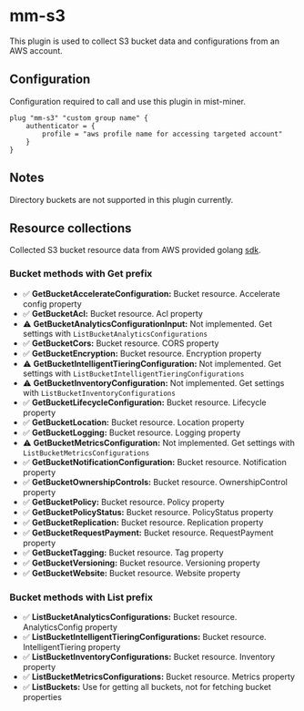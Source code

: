 # mm-s3
This plugin is used to collect S3 bucket data and configurations from an AWS account.

## Configuration
Configuration required to call and use this plugin in mist-miner.

```hcl
plug "mm-s3" "custom group name" {
    authenticator = {
        profile = "aws profile name for accessing targeted account"
    }
}
```

## Notes
Directory buckets are not supported in this plugin currently.

## Resource collections

Collected S3 bucket resource data from AWS provided golang
[sdk](https://pkg.go.dev/github.com/aws/aws-sdk-go-v2/service/s3).

### Bucket methods with Get prefix
- :white_check_mark: **GetBucketAccelerateConfiguration:** Bucket resource.
  Accelerate config property
- :white_check_mark: **GetBucketAcl:** Bucket resource. Acl property
- :warning: **GetBucketAnalyticsConfigurationInput:** Not implemented. Get settings with `ListBucketAnalyticsConfigurations`
- :white_check_mark: **GetBucketCors:** Bucket resource. CORS property
- :white_check_mark: **GetBucketEncryption:** Bucket resource. Encryption property
- :warning: **GetBucketIntelligentTieringConfiguration:** Not implemented. Get settings with `ListBucketIntelligentTieringConfigurations`
- :warning: **GetBucketInventoryConfiguration:** Not implemented. Get settings with `ListBucketInventoryConfigurations`
- :white_check_mark: **GetBucketLifecycleConfiguration:** Bucket resource. Lifecycle property
- :white_check_mark: **GetBucketLocation:** Bucket resource. Location property
- :white_check_mark: **GetBucketLogging:** Bucket resource. Logging property
- :warning: **GetBucketMetricsConfiguration:** Not implemented. Get settings with `ListBucketMetricsConfigurations`
- :white_check_mark: **GetBucketNotificationConfiguration:** Bucket resource. Notification property
- :white_check_mark: **GetBucketOwnershipControls:** Bucket resource. OwnershipControl property
- :white_check_mark: **GetBucketPolicy:** Bucket resource. Policy property
- :white_check_mark: **GetBucketPolicyStatus:** Bucket resource. PolicyStatus property
- :white_check_mark: **GetBucketReplication:** Bucket resource. Replication property
- :white_check_mark: **GetBucketRequestPayment:** Bucket resource. RequestPayment property
- :white_check_mark: **GetBucketTagging:** Bucket resource. Tag property
- :white_check_mark: **GetBucketVersioning:** Bucket resource. Versioning property
- :white_check_mark: **GetBucketWebsite:** Bucket resource. Website property

### Bucket methods with List prefix
- :white_check_mark: **ListBucketAnalyticsConfigurations:** Bucket resource. AnalyticsConfig property
- :white_check_mark: **ListBucketIntelligentTieringConfigurations:** Bucket resource. IntelligentTiering property
- :white_check_mark: **ListBucketInventoryConfigurations:** Bucket resource. Inventory property
- :white_check_mark: **ListBucketMetricsConfigurations:** Bucket resource. Metrics property
- :white_check_mark: **ListBuckets:** Use for getting all buckets, not for fetching bucket properties
